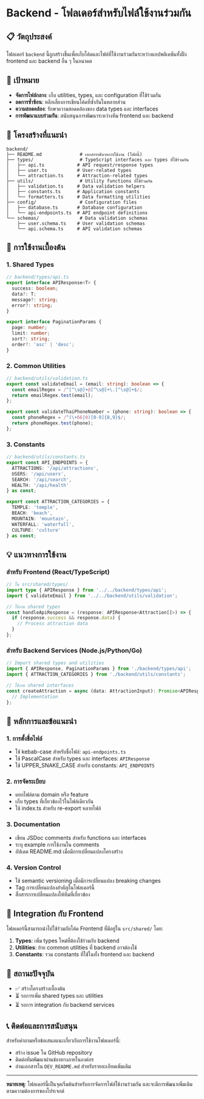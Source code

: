 # Backend - โฟลเดอร์สำหรับไฟล์ใช้งานร่วมกัน

## 📋 วัตถุประสงค์

โฟลเดอร์ `backend` นี้ถูกสร้างขึ้นเพื่อเก็บโค้ดและไฟล์ที่ใช้งานร่วมกันระหว่างแอปพลิเคชันทั้งฝั่ง frontend และ backend อื่น ๆ ในอนาคต

## 🎯 เป้าหมาย

- **จัดการไฟล์กลาง**: เก็บ utilities, types, และ configuration ที่ใช้ร่วมกัน
- **ลดการซ้ำซ้อน**: หลีกเลี่ยงการเขียนโค้ดที่ซ้ำกันในหลายส่วน
- **ความสอดคล้อง**: รักษาความสอดคล้องของ data types และ interfaces
- **การพัฒนาแบบร่วมกัน**: สนับสนุนการพัฒนาระหว่างทีม frontend และ backend

## 📁 โครงสร้างที่แนะนำ

```
backend/
├── README.md              # เอกสารอธิบายการใช้งาน (ไฟล์นี้)
├── types/                 # TypeScript interfaces และ types ที่ใช้ร่วมกัน
│   ├── api.ts            # API request/response types
│   ├── user.ts           # User-related types
│   └── attraction.ts     # Attraction-related types
├── utils/                 # Utility functions ที่ใช้ร่วมกัน
│   ├── validation.ts     # Data validation helpers
│   ├── constants.ts      # Application constants
│   └── formatters.ts     # Data formatting utilities
├── config/                # Configuration files
│   ├── database.ts       # Database configuration
│   └── api-endpoints.ts  # API endpoint definitions
└── schemas/               # Data validation schemas
    ├── user.schema.ts    # User validation schemas
    └── api.schema.ts     # API validation schemas
```

## 🚀 การใช้งานเบื้องต้น

### 1. Shared Types
```typescript
// backend/types/api.ts
export interface APIResponse<T> {
  success: boolean;
  data?: T;
  message?: string;
  error?: string;
}

export interface PaginationParams {
  page: number;
  limit: number;
  sort?: string;
  order?: 'asc' | 'desc';
}
```

### 2. Common Utilities
```typescript
// backend/utils/validation.ts
export const validateEmail = (email: string): boolean => {
  const emailRegex = /^[^\s@]+@[^\s@]+\.[^\s@]+$/;
  return emailRegex.test(email);
};

export const validateThaiPhoneNumber = (phone: string): boolean => {
  const phoneRegex = /^(\+66|0)[0-9]{8,9}$/;
  return phoneRegex.test(phone);
};
```

### 3. Constants
```typescript
// backend/utils/constants.ts
export const API_ENDPOINTS = {
  ATTRACTIONS: '/api/attractions',
  USERS: '/api/users',
  SEARCH: '/api/search',
  HEALTH: '/api/health'
} as const;

export const ATTRACTION_CATEGORIES = {
  TEMPLE: 'temple',
  BEACH: 'beach',
  MOUNTAIN: 'mountain',
  WATERFALL: 'waterfall',
  CULTURE: 'culture'
} as const;
```

## 💡 แนวทางการใช้งาน

### สำหรับ Frontend (React/TypeScript)
```typescript
// ใน src/shared/types/ 
import type { APIResponse } from '../../backend/types/api';
import { validateEmail } from '../../backend/utils/validation';

// ใช้งาน shared types
const handleApiResponse = (response: APIResponse<Attraction[]>) => {
  if (response.success && response.data) {
    // Process attraction data
  }
};
```

### สำหรับ Backend Services (Node.js/Python/Go)
```typescript
// Import shared types and utilities
import { APIResponse, PaginationParams } from './backend/types/api';
import { ATTRACTION_CATEGORIES } from './backend/utils/constants';

// ใช้งาน shared interfaces
const createAttraction = async (data: AttractionInput): Promise<APIResponse<Attraction>> => {
  // Implementation
};
```

## 📌 หลักการและข้อแนะนำ

### 1. การตั้งชื่อไฟล์
- ใช้ kebab-case สำหรับชื่อไฟล์: `api-endpoints.ts`
- ใช้ PascalCase สำหรับ types และ interfaces: `APIResponse`
- ใช้ UPPER_SNAKE_CASE สำหรับ constants: `API_ENDPOINTS`

### 2. การจัดระเบียบ
- แยกไฟล์ตาม domain หรือ feature
- เก็บ types ที่เกี่ยวข้องไว้ในไฟล์เดียวกัน
- ใช้ index.ts สำหรับ re-export หลายไฟล์

### 3. Documentation
- เขียน JSDoc comments สำหรับ functions และ interfaces
- ระบุ example การใช้งานใน comments
- อัปเดต README.md เมื่อมีการเปลี่ยนแปลงโครงสร้าง

### 4. Version Control
- ใช้ semantic versioning เมื่อมีการเปลี่ยนแปลง breaking changes
- Tag การเปลี่ยนแปลงสำคัญในโฟลเดอร์นี้
- สื่อสารการเปลี่ยนแปลงให้ทีมที่เกี่ยวข้อง

## 🔄 Integration กับ Frontend

โฟลเดอร์นี้สามารถนำไปใช้ร่วมกับโค้ด Frontend ที่มีอยู่ใน `src/shared/` โดย:

1. **Types**: เพิ่ม types ใหม่ที่ต้องใช้ร่วมกับ backend
2. **Utilities**: ย้าย common utilities ที่ backend อาจต้องใช้
3. **Constants**: รวม constants ที่ใช้ในทั้ง frontend และ backend

## 🚧 สถานะปัจจุบัน

- ✅ สร้างโครงสร้างเบื้องต้น
- ⏳ รอการเพิ่ม shared types และ utilities
- ⏳ รอการ integration กับ backend services

## 📞 ติดต่อและการสนับสนุน

สำหรับคำถามหรือข้อเสนอแนะเกี่ยวกับการใช้งานโฟลเดอร์นี้:
- สร้าง issue ใน GitHub repository
- ติดต่อทีมพัฒนาผ่านช่องทางภายในองค์กร
- อ่านเอกสารใน `DEV_README.md` สำหรับรายละเอียดเพิ่มเติม

---

**หมายเหตุ**: โฟลเดอร์นี้เป็นจุดเริ่มต้นสำหรับการจัดการไฟล์ใช้งานร่วมกัน และจะมีการพัฒนาเพิ่มเติมตามความต้องการของโปรเจกต์